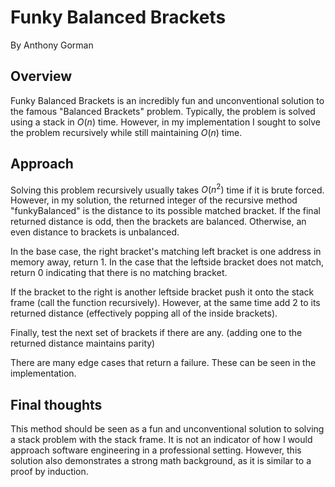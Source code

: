 # Funky Balanced Brackets
By Anthony Gorman
## Overview
Funky Balanced Brackets is an incredibly fun and unconventional solution to the famous "Balanced Brackets" problem. Typically, the problem is solved using a stack in $O(n)$ time. However, in my implementation I sought to solve the problem recursively while still maintaining $O(n)$ time.
## Approach
Solving this problem recursively usually takes $O(n^2)$
time if it is brute forced. However, in my solution, the returned integer of the recursive method "funkyBalanced" is the distance to its possible matched bracket. If the final returned distance is odd, then the brackets are balanced. Otherwise, an even distance to brackets is unbalanced. 

In the base case, the right bracket's matching left bracket is one address in memory away, return 1. In the case that the leftside bracket does not match, return 0 indicating that there is no matching bracket. 

If the bracket to the right is another leftside bracket push it onto the stack frame (call the function recursively). However, at the same time add 2 to its returned distance (effectively popping all of the inside brackets).

Finally, test the next set of brackets if there are any. (adding one to the returned distance maintains parity)

There are many edge cases that return a failure. These can be seen in the implementation.

## Final thoughts
This method should be seen as a fun and unconventional solution to solving a stack problem with the stack frame. It is not an indicator of how I would approach software engineering in a professional setting. However, this solution also demonstrates a strong math background, as it is similar to a proof by induction.
